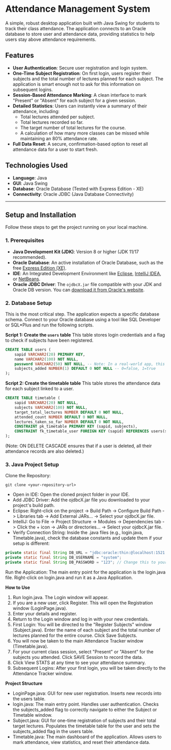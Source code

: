 # Attendance Management System

A simple, robust desktop application built with Java Swing for students to track their class attendance. The application connects to an Oracle database to store user and attendance data, providing statistics to help users stay above attendance requirements.

## Features

-   **User Authentication**: Secure user registration and login system.
-   **One-Time Subject Registration**: On first login, users register their subjects and the total number of lectures planned for each subject. The application is smart enough not to ask for this information on subsequent logins.
-   **Session-Based Attendance Marking**: A clean interface to mark "Present" or "Absent" for each subject for a given session.
-   **Detailed Statistics**: Users can instantly view a summary of their attendance, including:
    -   Total lectures attended per subject.
    -   Total lectures recorded so far.
    -   The target number of total lectures for the course.
    -   A calculation of how many more classes can be missed while maintaining an 80% attendance rate.
-   **Full Data Reset**: A secure, confirmation-based option to reset all attendance data for a user to start fresh.

## Technologies Used

-   **Language**: Java
-   **GUI**: Java Swing
-   **Database**: Oracle Database (Tested with Express Edition - XE)
-   **Connectivity**: Oracle JDBC (Java Database Connectivity)

---

## Setup and Installation

Follow these steps to get the project running on your local machine.

### 1. Prerequisites

-   **Java Development Kit (JDK)**: Version 8 or higher (JDK 11/17 recommended).
-   **Oracle Database**: An active installation of Oracle Database, such as the free [Express Edition (XE)](https://www.oracle.com/database/technologies/xe-downloads.html).
-   **IDE**: An Integrated Development Environment like [Eclipse](https://www.eclipse.org/), [IntelliJ IDEA](https://www.jetbrains.com/idea/), or [NetBeans](https://netbeans.apache.org/).
-   **Oracle JDBC Driver**: The `ojdbcX.jar` file compatible with your JDK and Oracle DB version. You can [download it from Oracle's website](https://www.oracle.com/database/technologies/appdev/jdbc-downloads.html).

### 2. Database Setup

This is the most critical step. The application expects a specific database schema. Connect to your Oracle database using a tool like SQL Developer or SQL*Plus and run the following scripts.

**Script 1: Create the `users` table**
This table stores login credentials and a flag to check if subjects have been registered.

```sql
CREATE TABLE users (
    sapid VARCHAR2(20) PRIMARY KEY,
    name VARCHAR2(100) NOT NULL,
    password VARCHAR2(50) NOT NULL, -- Note: In a real-world app, this should be a hashed password.
    subjects_added NUMBER(1) DEFAULT 0 NOT NULL -- 0=false, 1=true
);
```
**Script 2: Create the timetable table**
This table stores the attendance data for each subject linked to a user.
```sql
CREATE TABLE timetable (
    sapid VARCHAR2(20) NOT NULL,
    subjects VARCHAR2(100) NOT NULL,
    target_total_lectures NUMBER DEFAULT 0 NOT NULL,
    attended_count NUMBER DEFAULT 0 NOT NULL,
    lectures_taken_so_far NUMBER DEFAULT 0 NOT NULL,
    CONSTRAINT pk_timetable PRIMARY KEY (sapid, subjects),
    CONSTRAINT fk_timetable_user FOREIGN KEY (sapid) REFERENCES users(sapid) ON DELETE CASCADE
);
```
(Note: ON DELETE CASCADE ensures that if a user is deleted, all their attendance records are also deleted.)

### 3. Java Project Setup
Clone the Repository:
```
git clone <your-repository-url>
```

-    Open in IDE: Open the cloned project folder in your IDE.
-    Add JDBC Driver: Add the ojdbcX.jar file you downloaded to your project's build path.
-    Eclipse: Right-click on the project -> Build Path -> Configure Build Path -> Libraries tab -> Add External JARs... -> Select your ojdbcX.jar file.
-    IntelliJ: Go to File -> Project Structure -> Modules -> Dependencies tab -> Click the + icon -> JARs or directories... -> Select your ojdbcX.jar file.
-    Verify Connection String: Inside the .java files (e.g., login.java, Timetable.java), check the database constants and update them if your setup is different:
```java
private static final String DB_URL = "jdbc:oracle:thin:@localhost:1521:xe";
private static final String DB_USERNAME = "system";
private static final String DB_PASSWORD = "123"; // Change this to your actual password
```

Run the Application: The main entry point for the application is the login.java file. Right-click on login.java and run it as a Java Application.

**How to Use**
1.    Run login.java. The Login window will appear.
2.    If you are a new user, click Register. This will open the Registration window (LoginPage.java).
3.    Enter your details and register.
4.    Return to the Login window and log in with your new credentials.
5.    First Login: You will be directed to the "Register Subjects" window (Subject.java). Enter the name of each subject and the total number of lectures planned for the entire course. Click Save Subjects.
6.    You will now be taken to the main Attendance Tracker window (Timetable.java).
7.    For your current class session, select "Present" or "Absent" for the subjects you attended. Click SAVE Session to record the data.
8.    Click View STATS at any time to see your attendance summary.
9.    Subsequent Logins: After your first login, you will be taken directly to the Attendance Tracker window.

**Project Structure**
-    LoginPage.java: GUI for new user registration. Inserts new records into the users table.
-    login.java: The main entry point. Handles user authentication. Checks the subjects_added flag to correctly navigate to either the Subject or Timetable window.
-    Subject.java: GUI for one-time registration of subjects and their total target lectures. Populates the timetable table for the user and sets the subjects_added flag in the users table.
-    Timetable.java: The main dashboard of the application. Allows users to mark attendance, view statistics, and reset their attendance data.
